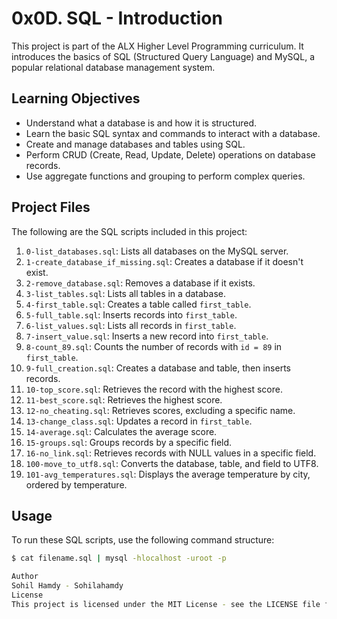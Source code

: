 # 0x0D. SQL - Introduction

This project is part of the ALX Higher Level Programming curriculum. It introduces the basics of SQL (Structured Query Language) and MySQL, a popular relational database management system.

## Learning Objectives

- Understand what a database is and how it is structured.
- Learn the basic SQL syntax and commands to interact with a database.
- Create and manage databases and tables using SQL.
- Perform CRUD (Create, Read, Update, Delete) operations on database records.
- Use aggregate functions and grouping to perform complex queries.

## Project Files

The following are the SQL scripts included in this project:

1. `0-list_databases.sql`: Lists all databases on the MySQL server.
2. `1-create_database_if_missing.sql`: Creates a database if it doesn't exist.
3. `2-remove_database.sql`: Removes a database if it exists.
4. `3-list_tables.sql`: Lists all tables in a database.
5. `4-first_table.sql`: Creates a table called `first_table`.
6. `5-full_table.sql`: Inserts records into `first_table`.
7. `6-list_values.sql`: Lists all records in `first_table`.
8. `7-insert_value.sql`: Inserts a new record into `first_table`.
9. `8-count_89.sql`: Counts the number of records with `id = 89` in `first_table`.
10. `9-full_creation.sql`: Creates a database and table, then inserts records.
11. `10-top_score.sql`: Retrieves the record with the highest score.
12. `11-best_score.sql`: Retrieves the highest score.
13. `12-no_cheating.sql`: Retrieves scores, excluding a specific name.
14. `13-change_class.sql`: Updates a record in `first_table`.
15. `14-average.sql`: Calculates the average score.
16. `15-groups.sql`: Groups records by a specific field.
17. `16-no_link.sql`: Retrieves records with NULL values in a specific field.
18. `100-move_to_utf8.sql`: Converts the database, table, and field to UTF8.
19. `101-avg_temperatures.sql`: Displays the average temperature by city, ordered by temperature.

## Usage

To run these SQL scripts, use the following command structure:

```sh
$ cat filename.sql | mysql -hlocalhost -uroot -p

Author
Sohil Hamdy - Sohilahamdy
License
This project is licensed under the MIT License - see the LICENSE file for details.
